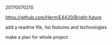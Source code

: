 20170070210



https://github.com/HermiE4420/Bright-future



add a readme file, list features and technologies

make a plan for whole project

